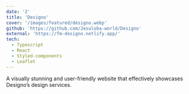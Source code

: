 ```yaml
---
date: '2'
title: 'Designo'
cover: '/images/featured/designo.webp'
github: 'https://github.com/Jesuloba-world/Designo'
external: 'https://fm-designo.netlify.app/'
tech:
  - Typescript
  - React
  - Styled-components
  - Leaflet
---
```


A visually stunning and user-friendly website that effectively showcases Designo’s design services.
